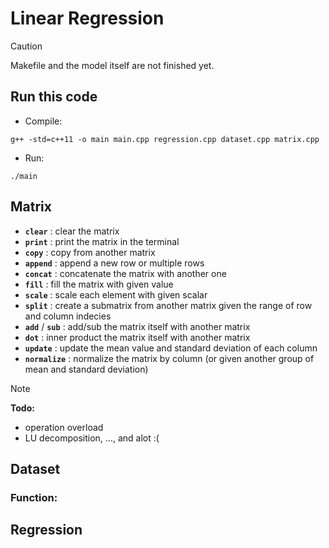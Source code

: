 # Linear Regression
> [!CAUTION]
> Makefile and the model itself are not finished yet.

## Run this code
* Compile:
```
g++ -std=c++11 -o main main.cpp regression.cpp dataset.cpp matrix.cpp
```
* Run:
```
./main
```
## Matrix
* **`clear`** : clear the matrix
* **`print`** : print the matrix in the terminal
* **`copy`** : copy from another matrix
* **`append`** : append a new row or multiple rows
* **`concat`** : concatenate the matrix with another one
* **`fill`** : fill the matrix with given value
* **`scale`** : scale each element with given scalar
* **`split`** : create a submatrix from another matrix given the range of row and column indecies
* **`add`** / **`sub`** : add/sub the matrix itself with another matrix
* **`dot`** : inner product the matrix itself with another matrix
* **`update`** : update the mean value and standard deviation of each column
* **`normalize`** : normalize the matrix by column (or given another group of mean and standard deviation)
> [!NOTE]  
> **Todo:**
> * operation overload
> * LU decomposition, ..., and alot :(
## Dataset
### Function:

## Regression



